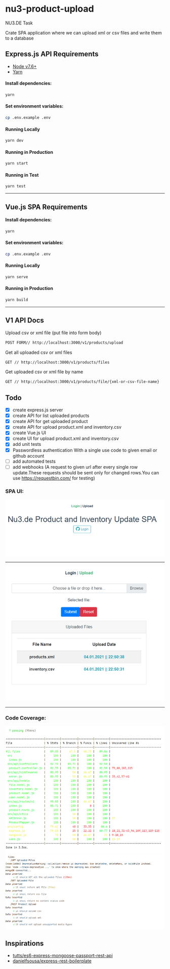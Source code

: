 # nu3-product-upload
NU3.DE Task 

Crate SPA application where we can upload xml or csv files and write them to a database 

## Express.js API Requirements

- [Node v7.6+](https://nodejs.org/en/download/current/) 
- [Yarn](https://yarnpkg.com/en/docs/install)

#### Install dependencies:

```bash
yarn
```

#### Set environment variables:

```bash
cp .env.example .env
```

#### Running Locally

```bash
yarn dev
```

#### Running in Production

```bash
yarn start
```

#### Running in Test

```bash
yarn test
```
---
## Vue.js SPA Requirements

#### Install dependencies:

```bash
yarn
```

#### Set environment variables:

```bash
cp .env.example .env
```
#### Running Locally

```bash
yarn serve
```

#### Running in Production

```bash
yarn build
```
---
## V1 API Docs
Upload csv or xml file (put file into form body)
```bash
POST FORM// http://localhost:3000/v1/products/upload
```
Get all uploaded csv or xml files
```bash
GET // http://localhost:3000/v1/products/files
```
Get uploaded csv or xml file by name
```bash
GET // http://localhost:3000/v1/products/file/{xml-or-csv-file-name}
```
## Todo
- [x] create express.js server
- [x] create API for list uploaded products
- [x] create API for get uploaded product
- [x] create API for upload product.xml and inventory.csv
- [x] create Vue.js UI
- [x] create UI for upload product.xml and inventory.csv
- [x] add unit tests
- [x] Passwordless authentication With a single use code to given email or github account
- [ ] add automated tests
- [ ] add webhooks (A request to given url after every single row update.These requests should be sent only for changed rows.You can use https://requestbin.com/ for testing)

### SPA UI:
![Alt text](home-page.png?raw=true "Title")

---

![Alt text](file-upload-page.png?raw=true "Title")

---

### Code Coverage:
![Alt text](code-coverage.png?raw=true "Title")
![Alt text](code-coverage-tests.png?raw=true "Title")

## Inspirations

- [tutts/es6-express-mongoose-passport-rest-api](https://github.com/tutts/es6-express-mongoose-passport-rest-api)
- [danielfsousa/express-rest-boilerplate](https://github.com/danielfsousa/express-rest-boilerplate)
